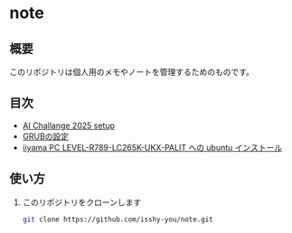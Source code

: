 # note

## 概要

このリポジトリは個人用のメモやノートを管理するためのものです。

## 目次

- [AI Challange 2025 setup](AIchallange2025.md)
- [GRUBの設定](GRUB.md)
- [iiyama PC LEVEL-R789-LC265K-UKX-PALIT への ubuntu インストール](install.md)

## 使い方

1. このリポジトリをクローンします

   ```sh
   git clone https://github.com/isshy-you/note.git
   ```
